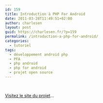 ```yaml
---
id: 159
title: Introduction à PHP For Android
date: 2011-03-28T11:49:51+02:00
author: charlesen
layout: post
guid: https://charlesen.fr/?p=159
permalink: /introduction-a-php-for-android/
categories:
  - tutoriel
tags:
  - développement android php
  - PFA
  - php android
  - php for android
  - projet open source
---
```

<div id="__ss_5623777" style="width: 425px;">
  <strong style="display: block; margin: 12px 0 4px; text-align: center;">&nbsp;</strong>
</div>

<div style="width: 425px;">
</div>

[Visitez le site du projet](http://phpforandroid.net/ "Site du projet PFA...")&#8230;